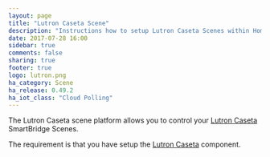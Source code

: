 ```yaml
---
layout: page
title: "Lutron Caseta Scene"
description: "Instructions how to setup Lutron Caseta Scenes within Home Assistant."
date: 2017-07-28 16:00
sidebar: true
comments: false
sharing: true
footer: true
logo: lutron.png
ha_category: Scene
ha_release: 0.49.2
ha_iot_class: "Cloud Polling"
---
```



The Lutron Caseta scene platform allows you to control your [Lutron Caseta](http://www.casetawireless.com/Pages/Caseta.aspx) SmartBridge Scenes.

The requirement is that you have setup the [Lutron Caseta](/components/lutron_caseta/) component.
